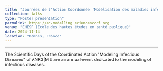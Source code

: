 ```yaml
---
title: "Journées de l'Action Coordonnée 'Modélisation des maladies infectieuses'"
collection: talks
type: "Poster presentation"
permalink: https://ac-modelling.sciencesconf.org
venue: "EHESP (École des hautes études en santé publique)"
date: 2024-11-14
location: "Rennes, France"
---
```





---


The Scientific Days of the Coordinated Action "Modeling Infectious Diseases" of ANRS|MIE are an annual event dedicated to the modeling of infectious diseases.